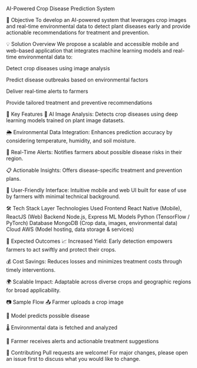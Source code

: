AI-Powered Crop Disease Prediction System


🎯 Objective
To develop an AI-powered system that leverages crop images and real-time environmental data to detect plant diseases early and provide actionable recommendations for treatment and prevention.

💡 Solution Overview
We propose a scalable and accessible mobile and web-based application that integrates machine learning models and real-time environmental data to:

Detect crop diseases using image analysis

Predict disease outbreaks based on environmental factors

Deliver real-time alerts to farmers

Provide tailored treatment and preventive recommendations

🔑 Key Features
🧠 AI Image Analysis: Detects crop diseases using deep learning models trained on plant image datasets.

🌦 Environmental Data Integration: Enhances prediction accuracy by considering temperature, humidity, and soil moisture.

🔔 Real-Time Alerts: Notifies farmers about possible disease risks in their region.

📋 Actionable Insights: Offers disease-specific treatment and prevention plans.

📱 User-Friendly Interface: Intuitive mobile and web UI built for ease of use by farmers with minimal technical background.

🛠️ Tech Stack
Layer	Technologies Used
Frontend	React Native (Mobile), ReactJS (Web)
Backend	Node.js, Express
ML Models	Python (TensorFlow / PyTorch)
Database	MongoDB (Crop data, images, environmental data)
Cloud	AWS (Model hosting, data storage & services)

🚀 Expected Outcomes
📈 Increased Yield: Early detection empowers farmers to act swiftly and protect their crops.

💰 Cost Savings: Reduces losses and minimizes treatment costs through timely interventions.

🌍 Scalable Impact: Adaptable across diverse crops and geographic regions for broad applicability.

📷 Sample Flow
📤 Farmer uploads a crop image

🧠 Model predicts possible disease

🌡 Environmental data is fetched and analyzed

📩 Farmer receives alerts and actionable treatment suggestions

🤝 Contributing
Pull requests are welcome! For major changes, please open an issue first to discuss what you would like to change.
